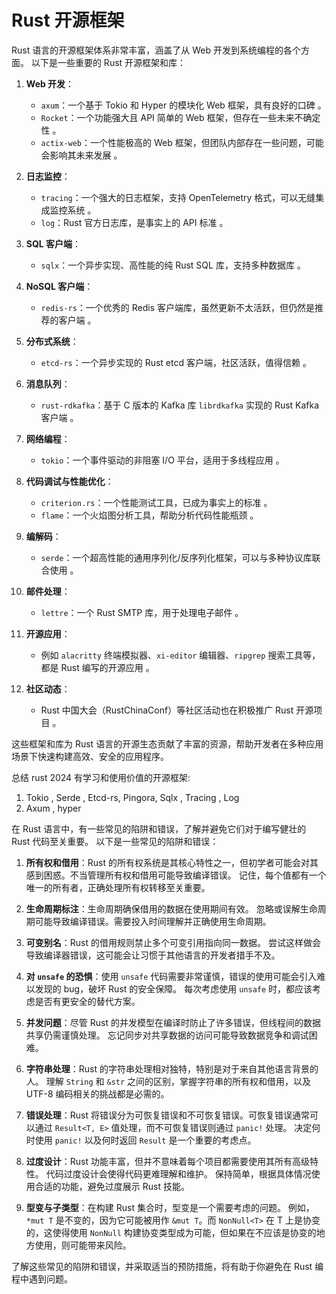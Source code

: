 # Rust 开源框架

Rust 语言的开源框架体系非常丰富，涵盖了从 Web 开发到系统编程的各个方面。
以下是一些重要的 Rust 开源框架和库：

1. **Web 开发**：
   - `axum`：一个基于 Tokio 和 Hyper 的模块化 Web 框架，具有良好的口碑 。
   - `Rocket`：一个功能强大且 API 简单的 Web 框架，但存在一些未来不确定性 。
   - `actix-web`：一个性能极高的 Web 框架，但团队内部存在一些问题，可能会影响其未来发展 。

2. **日志监控**：
   - `tracing`：一个强大的日志框架，支持 OpenTelemetry 格式，可以无缝集成监控系统 。
   - `log`：Rust 官方日志库，是事实上的 API 标准 。

3. **SQL 客户端**：
   - `sqlx`：一个异步实现、高性能的纯 Rust SQL 库，支持多种数据库 。

4. **NoSQL 客户端**：
   - `redis-rs`：一个优秀的 Redis 客户端库，虽然更新不太活跃，但仍然是推荐的客户端 。

5. **分布式系统**：
   - `etcd-rs`：一个异步实现的 Rust etcd 客户端，社区活跃，值得信赖 。

6. **消息队列**：
   - `rust-rdkafka`：基于 C 版本的 Kafka 库 `librdkafka` 实现的 Rust Kafka 客户端 。

7. **网络编程**：
   - `tokio`：一个事件驱动的非阻塞 I/O 平台，适用于多线程应用 。

8. **代码调试与性能优化**：
   - `criterion.rs`：一个性能测试工具，已成为事实上的标准 。
   - `flame`：一个火焰图分析工具，帮助分析代码性能瓶颈 。

9. **编解码**：
   - `serde`：一个超高性能的通用序列化/反序列化框架，可以与多种协议库联合使用 。

10. **邮件处理**：
    - `lettre`：一个 Rust SMTP 库，用于处理电子邮件 。

11. **开源应用**：
    - 例如 `alacritty` 终端模拟器、`xi-editor` 编辑器、`ripgrep` 搜索工具等，都是 Rust 编写的开源应用 。

12. **社区动态**：
    - Rust 中国大会（RustChinaConf）等社区活动也在积极推广 Rust 开源项目 。

这些框架和库为 Rust 语言的开源生态贡献了丰富的资源，帮助开发者在多种应用场景下快速构建高效、安全的应用程序。

总结 rust 2024 有学习和使用价值的开源框架:

1. Tokio , Serde , Etcd-rs, Pingora, Sqlx , Tracing , Log
2. Axum  , hyper

在 Rust 语言中，有一些常见的陷阱和错误，了解并避免它们对于编写健壮的 Rust 代码至关重要。
以下是一些常见的陷阱和错误：

1. **所有权和借用**：Rust 的所有权系统是其核心特性之一，但初学者可能会对其感到困惑。不当管理所有权和借用可能导致编译错误。
记住，每个值都有一个唯一的所有者，正确处理所有权转移至关重要。

2. **生命周期标注**：生命周期确保借用的数据在使用期间有效。
忽略或误解生命周期可能导致编译错误。需要投入时间理解并正确使用生命周期。

3. **可变别名**：Rust 的借用规则禁止多个可变引用指向同一数据。
尝试这样做会导致编译器错误，这可能会让习惯于其他语言的开发者措手不及。

4. **对 `unsafe` 的恐惧**：使用 `unsafe` 代码需要非常谨慎，错误的使用可能会引入难以发现的 bug，破坏 Rust 的安全保障。
每次考虑使用 `unsafe` 时，都应该考虑是否有更安全的替代方案。

5. **并发问题**：尽管 Rust 的并发模型在编译时防止了许多错误，但线程间的数据共享仍需谨慎处理。
忘记同步对共享数据的访问可能导致数据竞争和调试困难。

6. **字符串处理**：Rust 的字符串处理相对独特，特别是对于来自其他语言背景的人。
理解 `String` 和 `&str` 之间的区别，掌握字符串的所有权和借用，以及 UTF-8 编码相关的挑战都是必需的。

7. **错误处理**：Rust 将错误分为可恢复错误和不可恢复错误。可恢复错误通常可以通过 `Result<T, E>` 值处理，而不可恢复错误则通过 `panic!` 处理。
   决定何时使用 `panic!` 以及何时返回 `Result` 是一个重要的考虑点。

8. **过度设计**：Rust 功能丰富，但并不意味着每个项目都需要使用其所有高级特性。
代码过度设计会使得代码更难理解和维护。
保持简单，根据具体情况使用合适的功能，避免过度展示 Rust 技能。

9. **型变与子类型**：在构建 Rust 集合时，型变是一个需要考虑的问题。
例如，`*mut T` 是不变的，因为它可能被用作 `&mut T`。而 `NonNull<T>` 在 T 上是协变的，这使得使用 `NonNull` 构建协变类型成为可能，但如果在不应该是协变的地方使用，则可能带来风险。

了解这些常见的陷阱和错误，并采取适当的预防措施，将有助于你避免在 Rust 编程中遇到问题。
